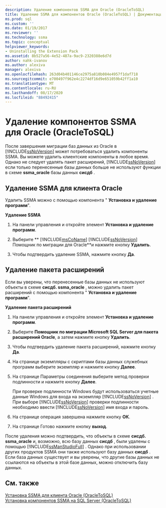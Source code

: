 ```yaml
---
description: Удаление компонентов SSMA для Oracle (OracleToSQL)
title: Удаление SSMA для компонентов Oracle (OracleToSQL) | Документация Майкрософт
ms.prod: sql
ms.custom: ''
ms.date: 01/19/2017
ms.reviewer: ''
ms.technology: ssma
ms.topic: conceptual
helpviewer_keywords:
- Uninstalling the Extension Pack
ms.assetid: 8b527a56-4e52-487a-9ac9-2320388e6d7d
author: nahk-ivanov
ms.author: alexiva
manager: alexiva
ms.openlocfilehash: 263d04b401146ce2975a810b084e4957f1daf718
ms.sourcegitcommit: e700497f962e4c2274df16d9e651059b42ff1a10
ms.translationtype: MT
ms.contentlocale: ru-RU
ms.lasthandoff: 08/17/2020
ms.locfileid: "88492415"
---
```

# <a name="removing-ssma--for-oracle-components-oracletosql"></a>Удаление компонентов SSMA для Oracle (OracleToSQL)
После завершения миграции баз данных из Oracle в [!INCLUDE[ssNoVersion](../../includes/ssnoversion-md.md)] может потребоваться удалить компоненты SSMA. Вы можете удалить клиентские компоненты в любое время. Однако не следует удалять пакет расширений, [!INCLUDE[ssNoVersion](../../includes/ssnoversion-md.md)] если только перенесенные базы данных больше не используют функции в схеме **ssma_oracle** базы данных **сисдб** .  
  
## <a name="uninstalling-the-ssma-for-oracle-client"></a>Удаление SSMA для клиента Oracle  
Удалить SSMA можно с помощью компонента " **Установка и удаление программ**".  
  
**Удаление SSMA**  
  
1.  На панели управления и откройте элемент **Установка и удаление программ**.  
  
2.  Выберите ** [!INCLUDE[msCoName](../../includes/msconame_md.md)] [!INCLUDE[ssNoVersion](../../includes/ssnoversion-md.md)] Помощник по миграции для Oracle**и нажмите кнопку **Удалить**.  
  
3.  Чтобы подтвердить удаление SSMA, нажмите кнопку **Да**.  
  
## <a name="uninstalling-the-extension-pack"></a>Удаление пакета расширений  
Если вы уверены, что перенесенные базы данных не используют объекты в схеме **сисдб. ssma_oracle** , можно удалить пакет расширений с помощью компонента " **Установка и удаление программ**".  
  
**Удаление пакета расширений**  
  
1.  На панели управления и откройте элемент **Установка и удаление программ**.  
  
2.  Выберите **Помощник по миграции Microsoft SQL Server для пакета расширений Oracle**, а затем нажмите кнопку **Удалить**.  
  
3.  Чтобы подтвердить удаление пакета расширений, нажмите кнопку **Да**.  
  
4.  На странице экземпляры с скриптами базы данных служебных программ выберите экземпляр и нажмите кнопку **Далее**.  
  
5.  На странице Параметры соединения выберите метод проверки подлинности и нажмите кнопку **Далее**.  
  
    При проверке подлинности Windows будут использоваться учетные данные Windows для входа на экземпляр [!INCLUDE[ssNoVersion](../../includes/ssnoversion-md.md)] . При выборе [!INCLUDE[ssNoVersion](../../includes/ssnoversion-md.md)] проверки подлинности необходимо ввести [!INCLUDE[ssNoVersion](../../includes/ssnoversion-md.md)] имя входа и пароль.  
  
6.  На странице операция завершена нажмите кнопку **ОК**.  
  
7.  На странице Готово нажмите кнопку **выход**.  
  
После удаления можно подтвердить, что объекты в схеме **сисдб. ssma_oracle** и, возможно, всю базу данных **сисдб** , были удалены с помощью [!INCLUDE[ssManStudioFull](../../includes/ssmanstudiofull-md.md)] . Однако при использовании других продуктов SSMA они также используют базу данных **сисдб** . Если база данных существует и вы уверены, что другие базы данных не ссылаются на объекты в этой базе данных, можно отключить базу данных.  
  
## <a name="see-also"></a>См. также  
[Установка SSMA для клиента Oracle &#40;OracleToSQL&#41;](../../ssma/oracle/installing-ssma-for-oracle-client-oracletosql.md)  
[Установка компонентов SSMA на SQL Server &#40;OracleToSQL&#41;](../../ssma/oracle/installing-ssma-components-on-sql-server-oracletosql.md)  
  
